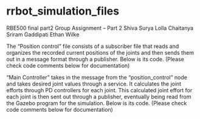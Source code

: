 # rrbot_simulation_files
 RBE500 final part2
Group Assignment – Part 2
Shiva Surya Lolla
Chaitanya Sriram Gaddipati 
Ethan Wilke 

The “Position control” file consists of a subscriber file that reads and organizes the recorded current positions of the joints and then sends them out in a message format through a publisher. Below is its code. (Please check code comments below for documentation)


“Main Controller” takes in the message from the “position_control” node and takes desired joint values through a service. It calculates the joint efforts through PD controllers for each joint. This calculated joint effort for each joint is then sent out through a publisher, eventually being read from the Gazebo program for the simulation. Below is its code. (Please check code comments below for documentation)




